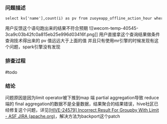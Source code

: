 ### 问题描述

```
select kv['name'],count(i) as pv from zuoyeapp_offline_action_hour where dt='20220206' and dt=indt and hour='20' group by kv['name'] limit 10;
```

用户反馈这个语句跑出来的结果不符合预期
![[wecom-temp-40545-3ca9c03b42fc0a815eb25e996d03416f.png]]
用户直接拿这个查询结果做条件查询技术得出来的 pv 值远远大于上面的值
并且只有使用mr引擎的时候发现有这个问题，spark引擎没有发现



### 排查过程
#todo 


### 结论

问题原因是因为limit operator被下推到map 端 partial  aggregation导致 reduce端的 final aggregation的数据不是全量数据，结果聚合的结果错误，hive社区已经修复这个问题，详见[[HIVE-24579] Incorrect Result For Groupby With Limit - ASF JIRA (apache.org)](https://issues.apache.org/jira/browse/HIVE-24579)，解决方法为backport这个patch




